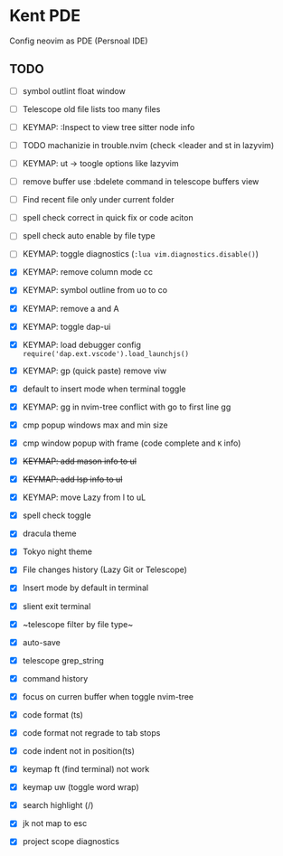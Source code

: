 # Kent PDE

Config neovim as PDE (Persnoal IDE)

## TODO

- [ ] symbol outlint float window
- [ ] Telescope old file lists too many files 
- [ ] KEYMAP: :Inspect to view tree sitter node info
- [ ] TODO machanizie in trouble.nvim (check <leader <x> and <leader>st in lazyvim)
- [ ] KEYMAP:  ut -> toogle options like lazyvim
- [ ] remove buffer use :bdelete command in telescope buffers view
- [ ] Find recent file only under current folder
- [ ] spell check correct in quick fix or code aciton
- [ ] spell check auto enable by file type
- [ ] KEYMAP: toggle diagnostics (`:lua vim.diagnostics.disable()`)
- [x] KEYMAP: remove column mode <leader> cc
- [x] KEYMAP: symbol outline from <leader> uo to <leader> co
- [x] KEYMAP: remove <leader> a and <leader> A
- [x] KEYMAP: toggle dap-ui
- [x] KEYMAP: load debugger config `require('dap.ext.vscode').load_launchjs()`
- [x] KEYMAP: gp (quick paste) remove viw
- [x] default to insert mode when terminal toggle
- [x] KEYMAP: gg in nvim-tree conflict with go to first line gg
- [x] cmp popup windows max and min size
- [x] cmp window popup with frame (code complete and `K` info)
- [x] ~~KEYMAP: add mason info to <leader> ul~~ 
- [x] ~~KEYMAP: add lsp info to <leader> ul~~
- [x] KEYMAP:  move Lazy from <leader>l to <leader>uL
- [x] spell check toggle 
- [x] dracula theme
- [x] Tokyo night theme 
- [x] File changes history (Lazy Git or Telescope)
- [x] Insert mode by default in terminal
- [x] slient exit terminal
- [x] ~telescope filter by file type~
- [x] auto-save
- [x] telescope grep_string
- [x] command history
- [x] focus on curren buffer when toggle nvim-tree
- [x] code format (ts)
- [x] code format not regrade to tab stops
- [x] code indent not in position(ts)
- [x] keymap ft (find terminal) not work
- [x] keymap uw (toggle word wrap)
- [x] search highlight (/)
- [x] jk not map to esc
- [x] project scope diagnostics




